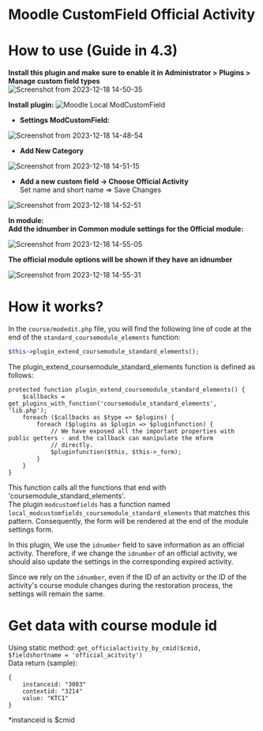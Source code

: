 # Moodle CustomField Official Activity
# How to use (Guide in 4.3)

**Install this plugin and make sure to enable it in Administrator > Plugins > Manage custom field types**  
![Screenshot from 2023-12-18 14-50-35](https://github.com/duyphamluanh/customfield_officialactivity/assets/32034702/b7a79113-5178-4512-9fe1-29a44f0be00f)

**Install plugin:** ![Moodle Local ModCustomField](https://github.com/duyphamluanh/moodle-local_modcustomfields)
+ **Settings ModCustomField:**
  
![Screenshot from 2023-12-18 14-48-54](https://github.com/duyphamluanh/customfield_officialactivity/assets/32034702/7c2fc548-2a3b-44a5-a6e4-dfeb5bd5932d)
  
+ **Add New Category**  
   
![Screenshot from 2023-12-18 14-51-15](https://github.com/duyphamluanh/customfield_officialactivity/assets/32034702/5732ac1f-0d67-4509-8044-a1d47da10bdc)

+ **Add a new custom field -> Choose Official Activity**  
Set name and short name => Save Changes
    
![Screenshot from 2023-12-18 14-52-51](https://github.com/duyphamluanh/customfield_officialactivity/assets/32034702/0d0c3405-34bd-41ba-afce-203b46e02e6c)

**In module:**  
**Add the idnumber in Common module settings for the Official module:**  
  
![Screenshot from 2023-12-18 14-55-05](https://github.com/duyphamluanh/customfield_officialactivity/assets/32034702/094c7b4c-4d65-4364-b7fd-59362d048546)

**The official module options will be shown if they have an idnumber**  
  
![Screenshot from 2023-12-18 14-55-31](https://github.com/duyphamluanh/customfield_officialactivity/assets/32034702/7ef94233-ac07-43fb-bdb0-41c92dabfb44)

# How it works?
In the `course/modedit.php` file, you will find the following line of code at the end of the `standard_coursemodule_elements` function:
```php
$this->plugin_extend_coursemodule_standard_elements();
```
The plugin_extend_coursemodule_standard_elements function is defined as follows:
```
protected function plugin_extend_coursemodule_standard_elements() {
    $callbacks = get_plugins_with_function('coursemodule_standard_elements', 'lib.php');
    foreach ($callbacks as $type => $plugins) {
        foreach ($plugins as $plugin => $pluginfunction) {
            // We have exposed all the important properties with public getters - and the callback can manipulate the mform
            // directly.
            $pluginfunction($this, $this->_form);
        }
    }
}
```
This function calls all the functions that end with 'coursemodule_standard_elements'.  
The plugin `modcustomfields` has a function named `local_modcustomfields_coursemodule_standard_elements` that matches this pattern. Consequently, the form will be rendered at the end of the module settings form.

In this plugin, We use the `idnumber` field to save information as an official activity. Therefore, if we change the `idnumber` of an official activity, we should also update the settings in the corresponding expired activity.

Since we rely on the `idnumber`, even if the ID of an activity or the ID of the activity's course module changes during the restoration process, the settings will remain the same.

# Get data with course module id  
Using static method: `get_officialactivity_by_cmid($cmid, $fieldshortname = 'official_acitvity')`  
Data return (sample):  
```
{
    instanceid: "3083"
    contextid: "3214"
    value: "KTC1"
}
```  
*instanceid is $cmid  